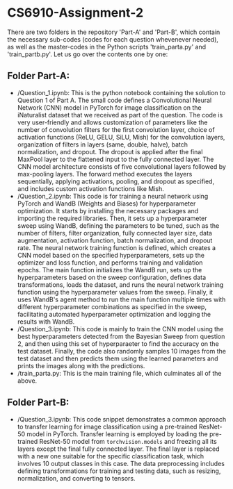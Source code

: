 # CS6910-Assignment-2

There are two folders in the repository 'Part-A' and 'Part-B', which contain the necessary sub-codes (codes for each question whevenever needed), as well as the master-codes in the Python scripts 'train_parta.py' and 'train_partb.py'. Let us go over the contents one by one:

## Folder Part-A:

- /Question_1.ipynb: This is the python notebook containing the solution to Question 1 of Part A. The small code defines a Convolutional Neural Network (CNN) model in PyTorch for image classification on the iNaturalist dataset that we received as part of the question. The code is very user-friendly and allows customization of parameters like the number of convolution filters for the first convolution layer, choice of activation functions (ReLU, GELU, SiLU, Mish) for the convolution layers, organization of filters in layers (same, double, halve), batch normalization, and dropout. The dropout is applied after the final MaxPool layer to the flattened input to the fully connected layer. The CNN model architecture consists of five convolutional layers followed by max-pooling layers. The forward method executes the layers sequentially, applying activations, pooling, and dropout as specified, and includes custom activation functions like Mish.
- /Question_2.ipynb: This code is for training a neural network using PyTorch and WandB (Weights and Biases) for hyperparameter optimization. It starts by installing the necessary packages and importing the required libraries. Then, it sets up a hyperparameter sweep using WandB, defining the parameters to be tuned, such as the number of filters, filter organization, fully connected layer size, data augmentation, activation function, batch normalization, and dropout rate. The neural network training function is defined, which creates a CNN model based on the specified hyperparameters, sets up the optimizer and loss function, and performs training and validation epochs. The main function initializes the WandB run, sets up the hyperparameters based on the sweep configuration, defines data transformations, loads the dataset, and runs the neural network training function using the hyperparameter values from the sweep. Finally, it uses WandB's agent method to run the main function multiple times with different hyperparameter combinations as specified in the sweep, facilitating automated hyperparameter optimization and logging the results with WandB.
- /Question_3.ipynb: This code is mainly to train the CNN model using the best hyperparameters detected from the Bayesian Sweep from question 2, and then using this set of hyperparaeter to find the accuracy on the test dataset. Finally, the code also randomly samples 10 images from the test dataset and then predicts them using the learned parameters and prints the images along with the predictions.
- /train_parta.py: This is the main training file, which culminates all of the above.

## Folder Part-B:

- /Question_3.ipynb: This code snippet demonstrates a common approach to transfer learning for image classification using a pre-trained ResNet-50 model in PyTorch. Transfer learning is employed by loading the pre-trained ResNet-50 model from ```torchvision.models``` and freezing all its layers except the final fully connected layer. The final layer is replaced with a new one suitable for the specific classification task, which involves 10 output classes in this case. The data preprocessing includes defining transformations for training and testing data, such as resizing, normalization, and converting to tensors. 


